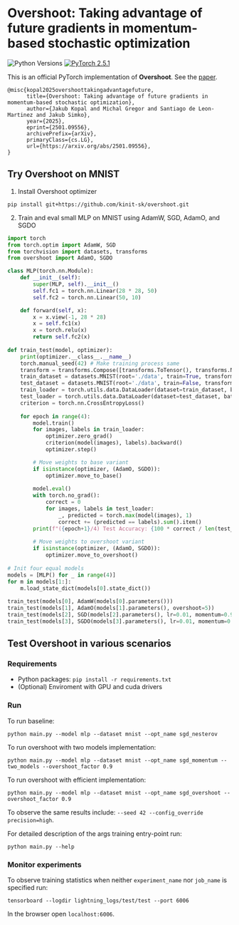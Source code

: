 # Overshoot: Taking advantage of future gradients in momentum-based stochastic optimization

![Python Versions](https://img.shields.io/badge/python-3.11%20%7C%203.12%20%7C%203.13-blue)
[![PyTorch 2.5.1](https://img.shields.io/badge/PyTorch-2.5.1-brightgreen)](https://pytorch.org/get-started/previous-versions/)

This is an official PyTorch implementation of **Overshoot**. See the [paper](https://arxiv.org/abs/2501.09556).

```
@misc{kopal2025overshoottakingadvantagefuture,
      title={Overshoot: Taking advantage of future gradients in momentum-based stochastic optimization}, 
      author={Jakub Kopal and Michal Gregor and Santiago de Leon-Martinez and Jakub Simko},
      year={2025},
      eprint={2501.09556},
      archivePrefix={arXiv},
      primaryClass={cs.LG},
      url={https://arxiv.org/abs/2501.09556}, 
}
```

## Try Overshoot on MNIST

1. Install Overshoot optimizer
```
pip install git+https://github.com/kinit-sk/overshoot.git
```
2. Train and eval small MLP on MNIST using AdamW, SGD, AdamO, and SGDO

```python
import torch
from torch.optim import AdamW, SGD
from torchvision import datasets, transforms
from overshoot import AdamO, SGDO

class MLP(torch.nn.Module):
    def __init__(self):
        super(MLP, self).__init__()
        self.fc1 = torch.nn.Linear(28 * 28, 50)
        self.fc2 = torch.nn.Linear(50, 10)

    def forward(self, x):
        x = x.view(-1, 28 * 28)
        x = self.fc1(x)
        x = torch.relu(x)
        return self.fc2(x)
        
def train_test(model, optimizer):
    print(optimizer.__class__.__name__)
    torch.manual_seed(42) # Make training process same
    transform = transforms.Compose([transforms.ToTensor(), transforms.Normalize((0.5,), (0.5,))])
    train_dataset = datasets.MNIST(root='./data', train=True, transform=transform, download=True)
    test_dataset = datasets.MNIST(root='./data', train=False, transform=transform)
    train_loader = torch.utils.data.DataLoader(dataset=train_dataset, batch_size=64, shuffle=True)
    test_loader = torch.utils.data.DataLoader(dataset=test_dataset, batch_size=64, shuffle=False)
    criterion = torch.nn.CrossEntropyLoss()
    
    for epoch in range(4):
        model.train()
        for images, labels in train_loader:
            optimizer.zero_grad()
            criterion(model(images), labels).backward()
            optimizer.step()

        # Move weights to base variant
        if isinstance(optimizer, (AdamO, SGDO)):
            optimizer.move_to_base() 
           
        model.eval()
        with torch.no_grad():
            correct = 0
            for images, labels in test_loader:
                _, predicted = torch.max(model(images), 1)
                correct += (predicted == labels).sum().item()
        print(f"({epoch+1}/4) Test Accuracy: {100 * correct / len(test_loader.dataset):.2f}%")
        
        # Move weights to overshoot variant
        if isinstance(optimizer, (AdamO, SGDO)):
            optimizer.move_to_overshoot() 
            
# Init four equal models
models = [MLP() for _ in range(4)]
for m in models[1:]:
    m.load_state_dict(models[0].state_dict())
    
train_test(models[0], AdamW(models[0].parameters()))
train_test(models[1], AdamO(models[1].parameters(), overshoot=5))
train_test(models[2], SGD(models[2].parameters(), lr=0.01, momentum=0.9))
train_test(models[3], SGDO(models[3].parameters(), lr=0.01, momentum=0.9, overshoot=5))
```
## Test Overshoot in various scenarios

### Requirements

 - Python packages: `pip install -r requirements.txt`
 - (Optional) Enviroment with GPU and cuda drivers

### Run

To run baseline:
```
python main.py --model mlp --dataset mnist --opt_name sgd_nesterov
```
To run overshoot with two models implementation:
```
python main.py --model mlp --dataset mnist --opt_name sgd_momentum --two_models --overshoot_factor 0.9
```
To run overshoot with efficient implementation:
```
python main.py --model mlp --dataset mnist --opt_name sgd_overshoot --overshoot_factor 0.9
```
To observe the same results include: `--seed 42 --config_override precision=high`.

For detailed description of the args training entry-point run:
```
python main.py --help
```

### Monitor experiments
To observe training statistics when neither `experiment_name` nor `job_name` is specified run:
```
tensorboard --logdir lightning_logs/test/test --port 6006
```
In the browser open `localhost:6006`.


